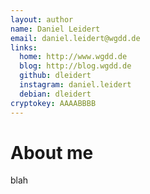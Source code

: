 ```yaml
---
layout: author
name: Daniel Leidert
email: daniel.leidert@wgdd.de
links:
  home: http://www.wgdd.de
  blog: http://blog.wgdd.de
  github: dleidert
  instagram: daniel.leidert
  debian: dleidert
cryptokey: AAAABBBB
---
```


# About me

blah
